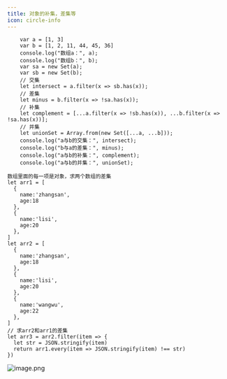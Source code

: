 ```yaml
---
title: 对象的补集，差集等
icon: circle-info
---
```



```
    var a = [1, 3]
    var b = [1, 2, 11, 44, 45, 36]
    console.log("数组a：", a);
    console.log("数组b：", b);
    var sa = new Set(a);
    var sb = new Set(b);
    // 交集
    let intersect = a.filter(x => sb.has(x));
    // 差集
    let minus = b.filter(x => !sa.has(x));
    // 补集
    let complement = [...a.filter(x => !sb.has(x)), ...b.filter(x => !sa.has(x))];
    // 并集
    let unionSet = Array.from(new Set([...a, ...b]));
    console.log("a与b的交集：", intersect);
    console.log("b与a的差集：", minus);
    console.log("a与b的补集：", complement);
    console.log("a与b的并集：", unionSet);

```

```
数组里面的每一项是对象，求两个数组的差集
let arr1 = [
  {
    name:'zhangsan',
    age:18
  },
  {
    name:'lisi',
    age:20
  },
]
let arr2 = [
  {
    name:'zhangsan',
    age:18
  },
  {
    name:'lisi',
    age:20
  },
  {
    name:'wangwu',
    age:22
  },
]
// 求arr2和arr1的差集
let arr3 = arr2.filter(item => {
  let str = JSON.stringify(item)
  return arr1.every(item => JSON.stringify(item) !== str)
})

```
![image.png](https://cdn.nlark.com/yuque/0/2024/png/28199172/1713431822917-de3281ad-d60d-46eb-886b-cfa78b195001.png#averageHue=%23444342&clientId=ubdb316a6-f728-4&from=paste&height=392&id=ud746ea22&originHeight=783&originWidth=936&originalType=binary&ratio=2&rotation=0&showTitle=false&size=72439&status=done&style=none&taskId=u90d23b55-f6ba-4e1a-b2a0-9109134be70&title=&width=468)
